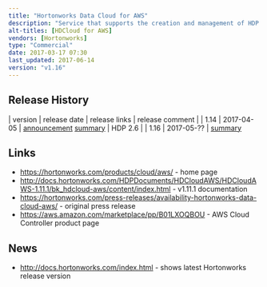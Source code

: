 ```yaml
---
title: "Hortonworks Data Cloud for AWS"
description: "Service that supports the creation and management of HDP clusters on Amazon Web Services (AWS).  Management is done through a Cloud Controller AWS Product that provides a web interface and CLI for orchestrating the creation of AWS resources and the deployment of clusters using Ambari, and the subsequent scaling or cloning of the cluster.  Supports a number of standard cluster types, including Data Science (Spark, Zeppelin), EDW-ETL (Hive, Spark) and EDW-Analytics (Hive, Zeppelin), with clusters also including Tez, Pig and Scoop, along with a number of standard node types, including worker nodes (that support HDFS and YARN) and computer nodes (that only support YARN).  Clusters are designed to be ephemeral, however Amazon RDS can be used to provide persistent storage of Cloud Controller and Hive metadata, and Amazon S3 can be used to provide persistent cluster storage.  Also supports Hortonworks SmartSense, cluster templates, the use of Spot Instances for compute nodes, and node recipes for executing custom scripts pre/post the Ambari cluster setup.  Comes with free community support from Hortonworks.  First launched in November 2016."
alt-titles: [HDCloud for AWS]
vendors: [Hortonworks]
type: "Commercial"
date: 2017-03-17 07:30
last_updated: 2017-06-14
version: "v1.16"
---
```

## Release History

| version | release date | release links | release comment |
| 1.14 | 2017-04-05 | [announcement](https://hortonworks.com/blog/announcing-hortonworks-data-cloud-for-aws-1-14-1/) [summary](https://docs.hortonworks.com/HDPDocuments/HDCloudAWS/HDCloudAWS-1.14.1/bk_hdcloud-aws/content/releasenotes/index.html) | HDP 2.6 |
| 1.16 | 2017-05-?? | [summary](https://docs.hortonworks.com/HDPDocuments/HDCloudAWS/HDCloudAWS-1.16.0/bk_hdcloud-aws/content/releasenotes/index.html)

## Links

* <https://hortonworks.com/products/cloud/aws/> - home page
* <http://docs.hortonworks.com/HDPDocuments/HDCloudAWS/HDCloudAWS-1.11.1/bk_hdcloud-aws/content/index.html> - v1.11.1 documentation
* <https://hortonworks.com/press-releases/availability-hortonworks-data-cloud-aws/> - original press release
* <https://aws.amazon.com/marketplace/pp/B01LXOQBOU> - AWS Cloud Controller product page

## News

* <http://docs.hortonworks.com/index.html> - shows latest Hortonworks release version